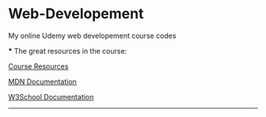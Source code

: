 # Web-Developement
My online Udemy web developement course codes

<strong>*</strong> The great resources in the course:

<a href="https://www.appbrewery.co/p/web-development-course-resources" target="_blank">Course Resources</a>

<a href="https://developer.mozilla.org/en-US/docs/Web/HTML/Element/Heading_Elements" target="_blank">MDN Documentation</a>

<a href="https://www.w3schools.com/html/html_headings.asp" target="_blank">W3School Documentation</a>
<hr>
